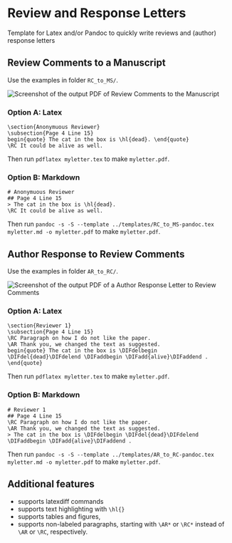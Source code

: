 # Review and Response Letters
Template for Latex and/or Pandoc to quickly write reviews and (author) response letters 

## Review Comments to a Manuscript

Use the examples in folder `RC_to_MS/`.

<img alt="Screenshot of the output PDF of Review Comments to the Manuscript" src="review_response_letter/fig/screenshot-RC_to_MS.png " style="max-width: 100%" />

### Option A: Latex

```  
\section{Anonymuous Reviewer}
\subsection{Page 4 Line 15}
begin{quote} The cat in the box is \hl{dead}. \end{quote}
\RC It could be alive as well.
```

Then run `pdflatex myletter.tex` to make `myletter.pdf`.


### Option B: Markdown

```
# Anonymuous Reviewer
## Page 4 Line 15
> The cat in the box is \hl{dead}.
\RC It could be alive as well.
```

Then run `pandoc -s -S --template ../templates/RC_to_MS-pandoc.tex myletter.md -o myletter.pdf` to make `myletter.pdf`.



## Author Response to Review Comments

Use the examples in folder `AR_to_RC/`.

<img alt="Screenshot of the output PDF of a Author Response Letter to Review Comments" src="review_response_letter/fig/screenshot-AR_to_RC.png" style="max-width: 100%" />

### Option A: Latex

```  
\section{Reviewer 1}
\subsection{Page 4 Line 15}
\RC Paragraph on how I do not like the paper.
\AR Thank you, we changed the text as suggested.
begin{quote} The cat in the box is \DIFdelbegin \DIFdel{dead}\DIFdelend \DIFaddbegin \DIFadd{alive}\DIFaddend . \end{quote}
```

Then run `pdflatex myletter.tex` to make `myletter.pdf`.


### Option B: Markdown

```
# Reviewer 1
## Page 4 Line 15
\RC Paragraph on how I do not like the paper.
\AR Thank you, we changed the text as suggested.
> The cat in the box is \DIFdelbegin \DIFdel{dead}\DIFdelend \DIFaddbegin \DIFadd{alive}\DIFaddend .
```

Then run `pandoc -s -S --template ../templates/AR_to_RC-pandoc.tex myletter.md -o myletter.pdf` to make `myletter.pdf`.

## Additional features

- supports latexdiff commands
- supports text highlighting with `\hl{}`
- supports tables and figures,
- supports non-labeled paragraphs, starting with `\AR*` or `\RC*` instead of `\AR` or `\RC`, respectively.

